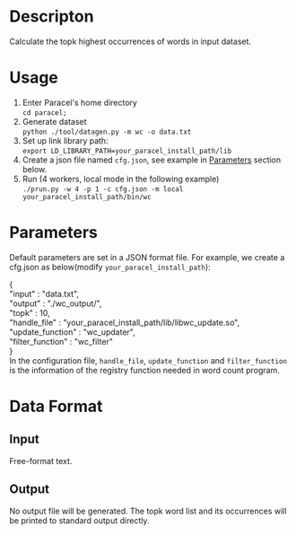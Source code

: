 # Descripton
Calculate the topk highest occurrences of words in input dataset.

# Usage
1. Enter Paracel's home directory  
```cd paracel;``` 
2. Generate dataset  
```python ./tool/datagen.py -m wc -o data.txt```
3. Set up link library path:  
```export LD_LIBRARY_PATH=your_paracel_install_path/lib```  
4. Create a json file named `cfg.json`, see example in [Parameters](#parameters) section below.
5. Run (4 workers, local mode in the following example)   
```./prun.py -w 4 -p 1 -c cfg.json -m local your_paracel_install_path/bin/wc```

# Parameters
Default parameters are set in a JSON format file. For example, we create a cfg.json as below(modify `your_paracel_install_path`):

{    
    "input" : "data.txt",    
    "output" : "./wc_output/",    
    "topk" : 10,    
    "handle_file" : "your_paracel_install_path/lib/libwc_update.so",   
    "update_function" : "wc_updater",   
    "filter_function" : "wc_filter"    
}    
In the configuration file, `handle_file`, `update_function` and `filter_function` is the information of the registry function needed in word count program.

# Data Format

## Input
Free-format text.

## Output
No output file will be generated. The topk word list and its occurrences will be printed to standard output directly.
